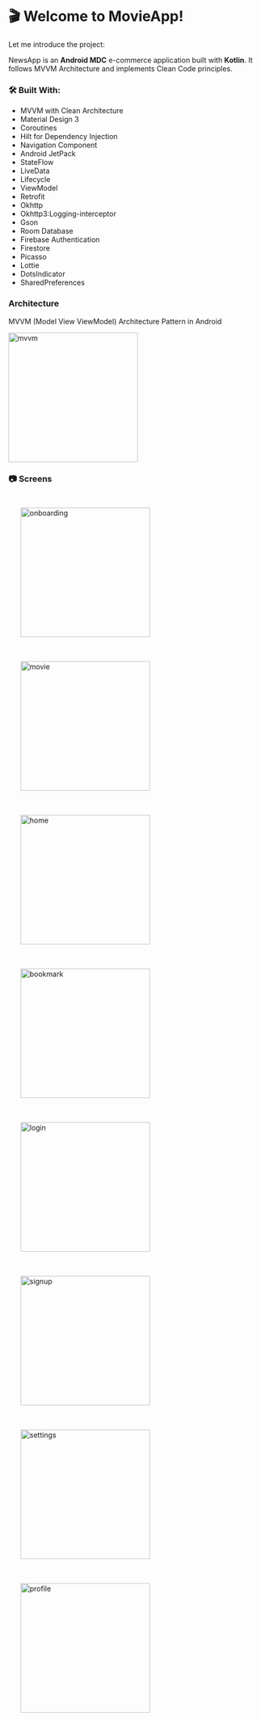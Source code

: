 # 🎬 Welcome to MovieApp!
Let me introduce the project:

NewsApp is an **Android MDC** e-commerce application built with **Kotlin**.
It follows MVVM Architecture and implements Clean Code principles.

### 🛠 Built With:
- MVVM with Clean Architecture
- Material Design 3
- Coroutines
- Hilt for Dependency Injection
- Navigation Component
- Android JetPack
- StateFlow
- LiveData
- Lifecycle
- ViewModel
- Retrofit
- Okhttp
- Okhttp3:Logging-interceptor
- Gson
- Room Database
- Firebase Authentication
- Firestore
- Picasso
- Lottie
- DotsIndicator
- SharedPreferences

### Architecture
MVVM (Model View ViewModel) Architecture Pattern in Android

<img src="https://github.com/user-attachments/assets/4d3d3fae-41ef-49ef-8402-1d2fe8900f35" alt="mvvm" height="256">

### 📷 Screens

<img src="https://github.com/user-attachments/assets/6b30849e-0664-49f7-9906-a36d7ad3a517" alt="onboarding" height="256" style="margin: 24px;">
<img src="https://github.com/user-attachments/assets/c1e207d3-1577-4a18-b1eb-b7e71196b4be" alt="movie" height="256" style="margin: 24px;">
<img src="https://github.com/user-attachments/assets/ab3fa355-4079-457c-a1fc-b41354af2042" alt="home" height="256" style="margin: 24px;">
<img src="https://github.com/user-attachments/assets/ac37047f-628c-48e8-9a48-b5d71dbe6d72" alt="bookmark" height="256" style="margin: 24px;">
<img src="https://github.com/user-attachments/assets/ffdc4753-7330-467e-a50f-d02ff657b9b0" alt="login" height="256" style="margin: 24px;">
<img src="https://github.com/user-attachments/assets/6f4fd4aa-af2b-4375-8eed-ae18b9f9374b" alt="signup" height="256" style="margin: 24px;">
<img src="https://github.com/user-attachments/assets/f6b2e474-8dd0-4516-81aa-977d90946c52" alt="settings" height="256" style="margin: 24px;">
<img src="https://github.com/user-attachments/assets/1aabc4ca-c15c-4be7-b454-81217b641731" alt="profile" height="256" style="margin: 24px;">


